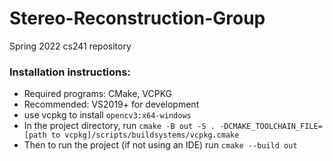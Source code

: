 # Stereo-Reconstruction-Group
Spring 2022 cs241 repository

### Installation instructions: 
- Required programs: CMake, VCPKG 
- Recommended: VS2019+ for development
- use vcpkg to install `opencv3:x64-windows`
- In the project directory, run `cmake -B out -S . -DCMAKE_TOOLCHAIN_FILE=[path to vcpkg]/scripts/buildsystems/vcpkg.cmake`
- Then to run the project (if not using an IDE) run `cmake --build out`